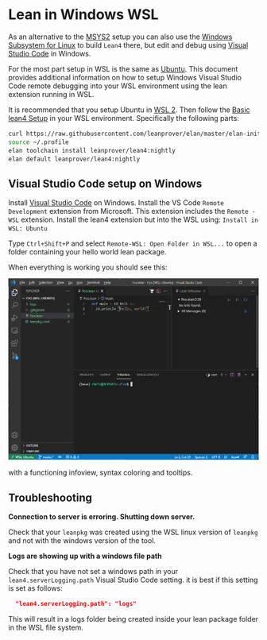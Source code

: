 [vscode]: https://code.visualstudio.com/Download
[wsl]: https://docs.microsoft.com/en-us/windows/wsl/install-win10

# Lean in Windows WSL

As an alternative to the [MSYS2](msys2.md) setup you can also use the
[Windows Subsystem for Linux][wsl] to build `Lean4` there, but edit
and debug using [Visual Studio Code][vscode] in Windows.

For the most part setup in WSL is the same as
[Ubuntu](Ubuntu-16.04.md). This document provides additional
information on how to setup Windows Visual Studio Code remote
debugging into your WSL environment using the lean extension running
in WSL.

It is recommended that you setup Ubuntu in [WSL 2](https://docs.microsoft.com/en-us/windows/wsl/compare-versions).  Then follow the [Basic lean4 Setup](../setup.md) in your WSL environment.  Specifically the following parts:

```bash
curl https://raw.githubusercontent.com/leanprover/elan/master/elan-init.sh -sSf | sh -s -- --default-toolchain none
source ~/.profile
elan toolchain install leanprover/lean4:nightly
elan default leanprover/lean4:nightly
```

## Visual Studio Code setup on Windows

Install [Visual Studio Code][vscode]
on Windows.  Install the VS Code `Remote Development` extension from
Microsoft.  This extension includes the `Remote - WSL` extension.
Install the lean4 extension but into the WSL using:
`Install in WSL: Ubuntu`

Type `Ctrl+Shift+P` and select `Remote-WSL: Open Folder in WSL...` to
open a folder containing your hello world lean package.

When everything is working you should see this:

![screenshot](../images/code-wsl.png)

with a functioning infoview, syntax coloring and tooltips.

## Troubleshooting

**Connection to server is erroring. Shutting down server.**

Check that your `leanpkg` was created using the WSL linux version of
`leanpkg` and not with the windows version of the tool.

**Logs are showing up with a windows file path**

Check that you have not set a windows path in your
`lean4.serverLogging.path` Visual Studio Code setting. it is best if this setting
is set as follows:

```json
  "lean4.serverLogging.path": "logs"
```

This will result in a logs folder being created inside your lean package folder in the WSL file system.